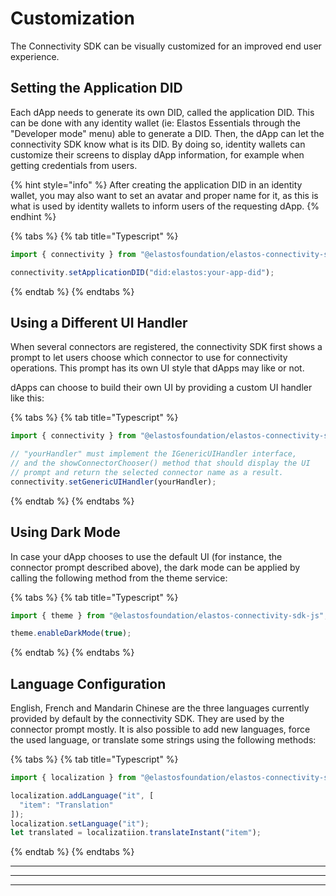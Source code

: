 # Customization

The Connectivity SDK can be visually customized for an improved end user experience.

## Setting the Application DID

Each dApp needs to generate its own DID, called the application DID. This can be done with any identity wallet (ie: Elastos Essentials through the "Developer mode" menu) able to generate a DID. Then, the dApp can let the connectivity SDK know what is its DID. By doing so, identity wallets can customize their screens to display dApp information, for example when getting credentials from users.

{% hint style="info" %}
After creating the application DID in an identity wallet, you may also want to set an avatar and proper name for it, as this is what is used by identity wallets to inform users of the requesting dApp.
{% endhint %}

{% tabs %}
{% tab title="Typescript" %}
```typescript
import { connectivity } from "@elastosfoundation/elastos-connectivity-sdk-js";

connectivity.setApplicationDID("did:elastos:your-app-did");
```
{% endtab %}
{% endtabs %}

## Using a Different UI Handler

When several connectors are registered, the connectivity SDK first shows a prompt to let users choose which connector to use for connectivity operations. This prompt has its own UI style that dApps may like or not.

dApps can choose to build their own UI by providing a custom UI handler like this:

{% tabs %}
{% tab title="Typescript" %}
```typescript
import { connectivity } from "@elastosfoundation/elastos-connectivity-sdk-js";

// "yourHandler" must implement the IGenericUIHandler interface, 
// and the showConnectorChooser() method that should display the UI
// prompt and return the selected connector name as a result.
connectivity.setGenericUIHandler(yourHandler);
```
{% endtab %}
{% endtabs %}

## Using Dark Mode

In case your dApp chooses to use the default UI (for instance, the connector prompt described above), the dark mode can be applied by calling the following method from the theme service:

{% tabs %}
{% tab title="Typescript" %}
```typescript
import { theme } from "@elastosfoundation/elastos-connectivity-sdk-js";

theme.enableDarkMode(true);
```
{% endtab %}
{% endtabs %}

## Language Configuration

English, French and Mandarin Chinese are the three languages currently provided by default by the connectivity SDK. They are used by the connector prompt mostly. It is also possible to add new languages, force the used language, or translate some strings using the following methods:

{% tabs %}
{% tab title="Typescript" %}
```typescript
import { localization } from "@elastosfoundation/elastos-connectivity-sdk-js";

localization.addLanguage("it", [
  "item": "Translation"
]);
localization.setLanguage("it");
let translated = localizatiion.translateInstant("item");
```
{% endtab %}
{% endtabs %}

***

***

***
